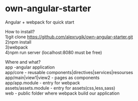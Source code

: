 # own-angular-starter
Angular + webpack for quick start

How to install?</br>
1)git clone https://github.com/alexrugik/own-angular-starter.git </br>
2)npm install</br>
3)webpack</br>
4)npm run server (localhost:8080 must be free)</br>

Where and what?</br>
app -angular application</br>
app/core - reusable components|directives|services|resourses</br>
app/main|view1|view2 - pages as components</br>
app/app.module - entry for webpack</br>
assets/assets.module - entry for assets(css,less,sass)</br>
web - public folder where webpack build our application
